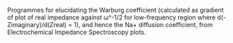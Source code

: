 Programmes for elucidating the Warburg coefficient (calculated as gradient 
of plot of real impedance against ω^-1/2 for low-frequency region where 
d(-Zimaginary)/d(Zreal) = 1), and hence the Na+ diffusion coefficient, from 
Electrochemical Impedance Spectroscopy plots.
